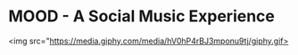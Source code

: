 # MOOD - A Social Music Experience
<img src="https://media.giphy.com/media/hV0hP4rBJ3mponu9tj/giphy.gif>
